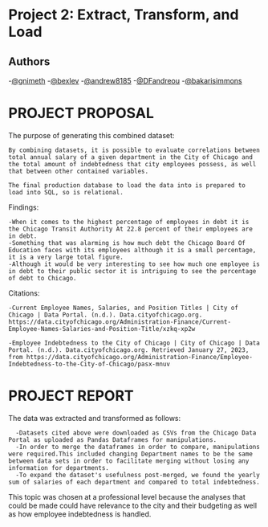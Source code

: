# Project 2: Extract, Transform, and Load

## Authors

-[@gnimeth](https://github.com/gnimeth)
-[@bexlev](https://github.com/bexlev)
-[@andrew8185](https://github.com/andrew8185)
-[@DFandreou](https://github.com/DFandreou)
-[@bakarisimmons](https://github.com/bakarisimmons)


# PROJECT PROPOSAL

The purpose of generating this combined dataset:

    By combining datasets, it is possible to evaluate correlations between total annual salary of a given department in the City of Chicago and the total amount of indebtedness that city employees possess, as well that between other contained variables. 
    
    The final production database to load the data into is prepared to load into SQL, so is relational.

Findings:	

    -When it comes to the highest percentage of employees in debt it is the Chicago Transit Authority At 22.8 percent of their employees are in debt.
    -Something that was alarming is how much debt the Chicago Board Of Education faces with its employees although it is a small percentage, it is a very large total figure.
    -Although it would be very interesting to see how much one employee is in debt to their public sector it is intriguing to see the percentage of debt to Chicago.

Citations:
    
    -Current Employee Names, Salaries, and Position Titles | City of Chicago | Data Portal. (n.d.). Data.cityofchicago.org. https://data.cityofchicago.org/Administration-Finance/Current-Employee-Names-Salaries-and-Position-Title/xzkq-xp2w

    -Employee Indebtedness to the City of Chicago | City of Chicago | Data Portal. (n.d.). Data.cityofchicago.org. Retrieved January 27, 2023, from https://data.cityofchicago.org/Administration-Finance/Employee-Indebtedness-to-the-City-of-Chicago/pasx-mnuv



# PROJECT REPORT
The data was extracted and transformed as follows:

      -Datasets cited above were downloaded as CSVs from the Chicago Data Portal as uploaded as Pandas Dataframes for manipulations.
      -In order to merge the dataframes in order to compare, manipulations were required.This included changing Department names to be the same between data sets in order to facilitate merging without losing any information for departments.
      -To expand the dataset's usefulness post-merged, we found the yearly sum of salaries of each department and compared to total indebtedness.


This topic was chosen at a professional level because the analyses that could be made could have relevance to the city and their budgeting as well as how employee indebtedness is handled.
